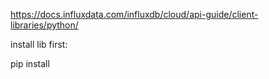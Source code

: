 https://docs.influxdata.com/influxdb/cloud/api-guide/client-libraries/python/


install lib first:

pip install 

